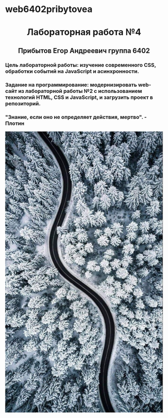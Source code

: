 # web6402pribytovea
<h1 style="text-align: center; ">Лабораторная работа №4</h1>
<h2 style="text-align: center; ">Прибытов Егор Андреевич группа 6402</h2>
<h3>Цель лабораторной работы: изучение современного CSS, обработки событий на JavaScript и асинхронности.</h3>
<h3>Задание на программирование: модернизировать web-сайт из лабораторной работы №2 с использованием технологий HTML, CSS и JavaScript, и загрузить проект в репозиторий.</h3>
<h3> "Знание, если оно не определяет действия, мертво". - Плотин</h3>
<img src = "https://github.com/1Grod1/web6402pribytovea/raw/main/Ak.png">
